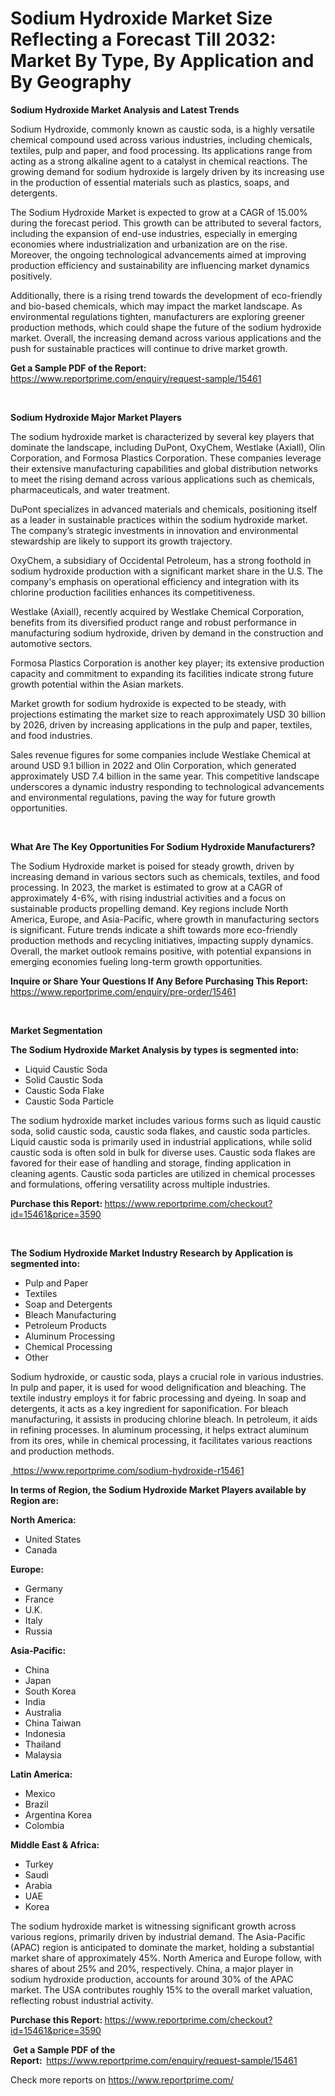 <p><h1>Sodium Hydroxide Market Size Reflecting a Forecast Till 2032: Market By Type, By Application and By Geography</h1></p><p><strong>Sodium Hydroxide Market Analysis and Latest Trends</strong></p>
<p><p>Sodium Hydroxide, commonly known as caustic soda, is a highly versatile chemical compound used across various industries, including chemicals, textiles, pulp and paper, and food processing. Its applications range from acting as a strong alkaline agent to a catalyst in chemical reactions. The growing demand for sodium hydroxide is largely driven by its increasing use in the production of essential materials such as plastics, soaps, and detergents.</p><p>The Sodium Hydroxide Market is expected to grow at a CAGR of 15.00% during the forecast period. This growth can be attributed to several factors, including the expansion of end-use industries, especially in emerging economies where industrialization and urbanization are on the rise. Moreover, the ongoing technological advancements aimed at improving production efficiency and sustainability are influencing market dynamics positively.</p><p>Additionally, there is a rising trend towards the development of eco-friendly and bio-based chemicals, which may impact the market landscape. As environmental regulations tighten, manufacturers are exploring greener production methods, which could shape the future of the sodium hydroxide market. Overall, the increasing demand across various applications and the push for sustainable practices will continue to drive market growth.</p></p>
<p><strong>Get a Sample PDF of the Report:&nbsp;</strong> <a href="https://www.reportprime.com/enquiry/request-sample/15461?utm_campaign=3553&utm_medium=2&utm_source=Github&utm_content=ia&utm_term=20032025&utm_id=sodium-hydroxide">https://www.reportprime.com/enquiry/request-sample/15461</a></p>
<p>&nbsp;</p>
<p><strong>Sodium Hydroxide Major Market Players</strong></p>
<p><p>The sodium hydroxide market is characterized by several key players that dominate the landscape, including DuPont, OxyChem, Westlake (Axiall), Olin Corporation, and Formosa Plastics Corporation. These companies leverage their extensive manufacturing capabilities and global distribution networks to meet the rising demand across various applications such as chemicals, pharmaceuticals, and water treatment.</p><p>DuPont specializes in advanced materials and chemicals, positioning itself as a leader in sustainable practices within the sodium hydroxide market. The company’s strategic investments in innovation and environmental stewardship are likely to support its growth trajectory.</p><p>OxyChem, a subsidiary of Occidental Petroleum, has a strong foothold in sodium hydroxide production with a significant market share in the U.S. The company's emphasis on operational efficiency and integration with its chlorine production facilities enhances its competitiveness.</p><p>Westlake (Axiall), recently acquired by Westlake Chemical Corporation, benefits from its diversified product range and robust performance in manufacturing sodium hydroxide, driven by demand in the construction and automotive sectors.</p><p>Formosa Plastics Corporation is another key player; its extensive production capacity and commitment to expanding its facilities indicate strong future growth potential within the Asian markets.</p><p>Market growth for sodium hydroxide is expected to be steady, with projections estimating the market size to reach approximately USD 30 billion by 2026, driven by increasing applications in the pulp and paper, textiles, and food industries.</p><p>Sales revenue figures for some companies include Westlake Chemical at around USD 9.1 billion in 2022 and Olin Corporation, which generated approximately USD 7.4 billion in the same year. This competitive landscape underscores a dynamic industry responding to technological advancements and environmental regulations, paving the way for future growth opportunities.</p></p>
<p>&nbsp;</p>
<p><strong>What Are The Key Opportunities For Sodium Hydroxide Manufacturers?</strong></p>
<p><p>The Sodium Hydroxide market is poised for steady growth, driven by increasing demand in various sectors such as chemicals, textiles, and food processing. In 2023, the market is estimated to grow at a CAGR of approximately 4-6%, with rising industrial activities and a focus on sustainable products propelling demand. Key regions include North America, Europe, and Asia-Pacific, where growth in manufacturing sectors is significant. Future trends indicate a shift towards more eco-friendly production methods and recycling initiatives, impacting supply dynamics. Overall, the market outlook remains positive, with potential expansions in emerging economies fueling long-term growth opportunities.</p></p>
<p><strong>Inquire or Share Your Questions If Any Before Purchasing This Report:</strong> <a href="https://www.reportprime.com/enquiry/pre-order/15461?utm_campaign=3553&utm_medium=2&utm_source=Github&utm_content=ia&utm_term=20032025&utm_id=sodium-hydroxide">https://www.reportprime.com/enquiry/pre-order/15461</a></p>
<p>&nbsp;</p>
<p><strong>Market Segmentation</strong></p>
<p><strong>The Sodium Hydroxide Market Analysis by types is segmented into:</strong></p>
<p><ul><li>Liquid Caustic Soda</li><li>Solid Caustic Soda</li><li>Caustic Soda Flake</li><li>Caustic Soda Particle</li></ul></p>
<p><p>The sodium hydroxide market includes various forms such as liquid caustic soda, solid caustic soda, caustic soda flakes, and caustic soda particles. Liquid caustic soda is primarily used in industrial applications, while solid caustic soda is often sold in bulk for diverse uses. Caustic soda flakes are favored for their ease of handling and storage, finding application in cleaning agents. Caustic soda particles are utilized in chemical processes and formulations, offering versatility across multiple industries.</p></p>
<p><strong>Purchase this Report:&nbsp;</strong><a href="https://www.reportprime.com/checkout?id=15461&price=3590&utm_campaign=3553&utm_medium=2&utm_source=Github&utm_content=ia&utm_term=20032025&utm_id=sodium-hydroxide">https://www.reportprime.com/checkout?id=15461&price=3590</a></p>
<p>&nbsp;</p>
<p><strong>The Sodium Hydroxide Market Industry Research by Application is segmented into:</strong></p>
<p><ul><li>Pulp and Paper</li><li>Textiles</li><li>Soap and Detergents</li><li>Bleach Manufacturing</li><li>Petroleum Products</li><li>Aluminum Processing</li><li>Chemical Processing</li><li>Other</li></ul></p>
<p><p>Sodium hydroxide, or caustic soda, plays a crucial role in various industries. In pulp and paper, it is used for wood delignification and bleaching. The textile industry employs it for fabric processing and dyeing. In soap and detergents, it acts as a key ingredient for saponification. For bleach manufacturing, it assists in producing chlorine bleach. In petroleum, it aids in refining processes. In aluminum processing, it helps extract aluminum from its ores, while in chemical processing, it facilitates various reactions and production methods.</p></p>
<p><a href="https://www.reportprime.com/sodium-hydroxide-r15461?utm_campaign=3553&utm_medium=2&utm_source=Github&utm_content=ia&utm_term=20032025&utm_id=sodium-hydroxide">&nbsp;https://www.reportprime.com/sodium-hydroxide-r15461</a></p>
<p><strong>In terms of Region, the Sodium Hydroxide Market Players available by Region are:</strong></p>
<p>
    <p> <strong> North America: </strong>
        <ul>
            <li>United States</li>
            <li>Canada</li>
        </ul>
        </p> 
    <p> <strong> Europe: </strong>
        <ul>
            <li>Germany</li>
            <li>France</li>
            <li>U.K.</li>
            <li>Italy</li>
            <li>Russia</li>
        </ul>
        </p> 
    <p> <strong> Asia-Pacific: </strong>
        <ul>
            <li>China</li>
            <li>Japan</li>
            <li>South Korea</li>
            <li>India</li>
            <li>Australia</li>
            <li>China Taiwan</li>
            <li>Indonesia</li>
            <li>Thailand</li>
            <li>Malaysia</li>
        </ul>
        </p> 
    <p> <strong> Latin America: </strong>
        <ul>
            <li>Mexico</li>
            <li>Brazil</li>
            <li>Argentina Korea</li>
            <li>Colombia</li>
        </ul>
        </p> 
    <p> <strong> Middle East & Africa: </strong>
        <ul>
            <li>Turkey</li>
            <li>Saudi</li>
            <li>Arabia</li>
            <li>UAE</li>
            <li>Korea</li>
        </ul>
    </p>
    </p>
<p><p>The sodium hydroxide market is witnessing significant growth across various regions, primarily driven by industrial demand. The Asia-Pacific (APAC) region is anticipated to dominate the market, holding a substantial market share of approximately 45%. North America and Europe follow, with shares of about 25% and 20%, respectively. China, a major player in sodium hydroxide production, accounts for around 30% of the APAC market. The USA contributes roughly 15% to the overall market valuation, reflecting robust industrial activity.</p></p>
<p><strong>Purchase this Report: </strong><a href="https://www.reportprime.com/checkout?id=15461&price=3590&utm_campaign=3553&utm_medium=2&utm_source=Github&utm_content=ia&utm_term=20032025&utm_id=sodium-hydroxide">https://www.reportprime.com/checkout?id=15461&price=3590</a></p>
<p>&nbsp;<strong>Get a Sample PDF of the Report:&nbsp;&nbsp;</strong><a href="https://www.reportprime.com/enquiry/request-sample/15461?utm_campaign=3553&utm_medium=2&utm_source=Github&utm_content=ia&utm_term=20032025&utm_id=sodium-hydroxide">https://www.reportprime.com/enquiry/request-sample/15461</a></p>
<p><strong></strong></p>
<p>Check more reports on <a href="https://www.reportprime.com/?utm_campaign=3553&utm_medium=2&utm_source=Github&utm_content=ia&utm_term=20032025&utm_id=sodium-hydroxide">https://www.reportprime.com/</a></p>